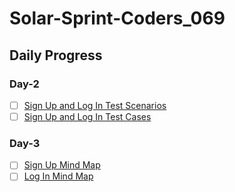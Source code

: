 # Solar-Sprint-Coders_069

## Daily Progress

### Day-2
- [ ] [Sign Up and Log In Test Scenarios](https://trello.com/invite/b/66fc2a83510999c101572d5f/ATTI8f1723d9b568676a8f8896c7393a27acB9A8011F/shopify-test-scenarios)
- [ ] [Sign Up and Log In Test Cases](https://docs.google.com/spreadsheets/d/1Crd5CLvZ7Dc7gdq7R23SvBBdRENyYi2FtCxCX7AdRh0/edit?usp=sharing)
### Day-3
- [ ] [Sign Up Mind Map](https://miro.com/welcomeonboard/NjN5ejNSUnZwMklvbTAzTlRCamRLelNmQmFpODJSOGtRYkJkNnVWWUxXeHR1M1BCM2JoN0l4S0FKVE1GUmlleXwzNDU4NzY0NTk5MTI5MTY4NDY1fDI=?share_link_id=744227548027)
- [ ] [Log In Mind Map](https://miro.com/welcomeonboard/dXdRNzlkSlFNN3ZHckFwNnVNQkVhZnJVMDQwNUVYMEFTb1drVlFuYTlsV014NThKakEzYmtVMU53blJEMHBya3wzNDU4NzY0NTk5MTI5MTY4NDY1fDI=?share_link_id=460933239270) 
